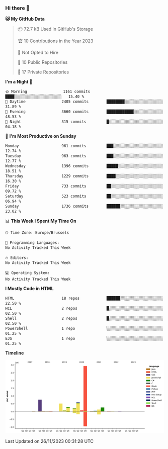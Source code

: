 ### Hi there 👋

<!--START_SECTION:waka-->
**🐱 My GitHub Data** 

> 📦 72.7 kB Used in GitHub's Storage 
 > 
> 🏆 10 Contributions in the Year 2023
 > 
> 🚫 Not Opted to Hire
 > 
> 📜 10 Public Repositories 
 > 
> 🔑 17 Private Repositories 
 > 
**I'm a Night 🦉** 

```text
🌞 Morning                1161 commits        ████░░░░░░░░░░░░░░░░░░░░░   15.40 % 
🌆 Daytime                2405 commits        ████████░░░░░░░░░░░░░░░░░   31.89 % 
🌃 Evening                3660 commits        ████████████░░░░░░░░░░░░░   48.53 % 
🌙 Night                  315 commits         █░░░░░░░░░░░░░░░░░░░░░░░░   04.18 % 
```
📅 **I'm Most Productive on Sunday** 

```text
Monday                   961 commits         ███░░░░░░░░░░░░░░░░░░░░░░   12.74 % 
Tuesday                  963 commits         ███░░░░░░░░░░░░░░░░░░░░░░   12.77 % 
Wednesday                1396 commits        █████░░░░░░░░░░░░░░░░░░░░   18.51 % 
Thursday                 1229 commits        ████░░░░░░░░░░░░░░░░░░░░░   16.30 % 
Friday                   733 commits         ██░░░░░░░░░░░░░░░░░░░░░░░   09.72 % 
Saturday                 523 commits         ██░░░░░░░░░░░░░░░░░░░░░░░   06.94 % 
Sunday                   1736 commits        ██████░░░░░░░░░░░░░░░░░░░   23.02 % 
```


📊 **This Week I Spent My Time On** 

```text
🕑︎ Time Zone: Europe/Brussels

💬 Programming Languages: 
No Activity Tracked This Week

🔥 Editors: 
No Activity Tracked This Week

💻 Operating System: 
No Activity Tracked This Week
```

**I Mostly Code in HTML** 

```text
HTML                     18 repos            ██████░░░░░░░░░░░░░░░░░░░   22.50 % 
HCL                      2 repos             █░░░░░░░░░░░░░░░░░░░░░░░░   02.50 % 
Shell                    2 repos             █░░░░░░░░░░░░░░░░░░░░░░░░   02.50 % 
PowerShell               1 repo              ░░░░░░░░░░░░░░░░░░░░░░░░░   01.25 % 
EJS                      1 repo              ░░░░░░░░░░░░░░░░░░░░░░░░░   01.25 % 
```



**Timeline**

![Lines of Code chart](https://raw.githubusercontent.com/guillaumedeplancke/guillaumedeplancke/main/assets/bar_graph.png)


 Last Updated on 26/11/2023 00:31:28 UTC
<!--END_SECTION:waka-->
